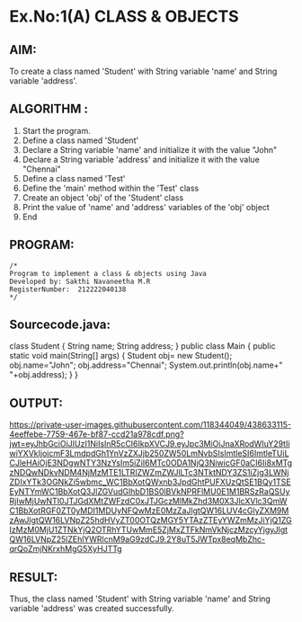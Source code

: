 # Ex.No:1(A) CLASS & OBJECTS

## AIM:
To create a class named 'Student' with String variable 'name' and String variable 'address'.

## ALGORITHM :
1.	Start the program.
2.	Define a class named 'Student'
3.	Declare a String variable 'name' and initialize it with the value "John"
4.	Declare a String variable 'address' and initialize it with the value "Chennai"
5.	Define a class named 'Test'
6.	Define the 'main' method within the 'Test' class
7.	Create an object 'obj' of the 'Student' class
8.	Print the value of 'name' and 'address' variables of the 'obj' object
9.	End



## PROGRAM:
 ```
/*
Program to implement a class & objects using Java
Developed by: Sakthi Navaneetha M.R
RegisterNumber:  212222040138
*/
```

## Sourcecode.java:
class Student
{
    String name;
    String address;
}
public class Main
{
    public static void main(String[] args)
   {
        Student obj= new Student();        
        obj.name="John";
        obj.address="Chennai";
        System.out.println(obj.name+" "+obj.address);
    }
}






## OUTPUT:

https://private-user-images.githubusercontent.com/118344049/438633115-4eeffebe-7759-467e-bf87-ccd21a978cdf.png?jwt=eyJhbGciOiJIUzI1NiIsInR5cCI6IkpXVCJ9.eyJpc3MiOiJnaXRodWIuY29tIiwiYXVkIjoicmF3LmdpdGh1YnVzZXJjb250ZW50LmNvbSIsImtleSI6ImtleTUiLCJleHAiOjE3NDgwNTY3NzYsIm5iZiI6MTc0ODA1NjQ3NiwicGF0aCI6Ii8xMTgzNDQwNDkvNDM4NjMzMTE1LTRlZWZmZWJlLTc3NTktNDY3ZS1iZjg3LWNjZDIxYTk3OGNkZi5wbmc_WC1BbXotQWxnb3JpdGhtPUFXUzQtSE1BQy1TSEEyNTYmWC1BbXotQ3JlZGVudGlhbD1BS0lBVkNPRFlMU0E1M1BRSzRaQSUyRjIwMjUwNTI0JTJGdXMtZWFzdC0xJTJGczMlMkZhd3M0X3JlcXVlc3QmWC1BbXotRGF0ZT0yMDI1MDUyNFQwMzE0MzZaJlgtQW16LUV4cGlyZXM9MzAwJlgtQW16LVNpZ25hdHVyZT00OTQzMGY5YTAzZTEyYWZmMzJiYjQ1ZGIzMzM0MjU1ZTNkYjQ2OTRhYTUwMmE5ZjMxZTFkNmVkNjczMzcyYjgyJlgtQW16LVNpZ25lZEhlYWRlcnM9aG9zdCJ9.2Y8uT5JWTpx8eqMbZhc-qrQoZmjNKrxhMgG5XyHJTTg

## RESULT:
Thus, the class named 'Student' with String variable 'name' and String variable 'address' was created successfully.
